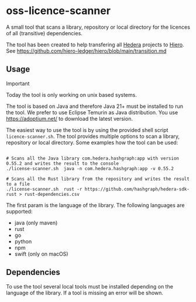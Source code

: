 # oss-licence-scanner

A small tool that scans a library, repository or local directory for the licences of all (transitive) dependencies.

The tool has been created to help transfering all [Hedera](https://hedera.com) projects to [Hiero](https://hiero.org).
See https://github.com/hiero-ledger/hiero/blob/main/transition.md

## Usage

> [!IMPORTANT]  
> Today the tool is only working on unix based systems.

The tool is based on Java and therefore Java 21+ must be installed to run the tool.
We prefer to use Eclipse Temurin as Java distribution.
You use https://adoptium.net/ to download the latest version.

The easiest way to use the tool is by using the provided shell script `licence-scanner.sh`.
The tool provides multiple options to scan a library, repository or local directory.
Some examples how the tool can be used:

```shell

# Scans all the Java library com.hedera.hashgraph:app with version 0.55.2 and writes the result to the console
./license-scanner.sh  java -n com.hedera.hashgraph:app -v 0.55.2

# Scans all the Rust library from the repository and writes the result to a file
./license-scanner.sh  rust -r https://github.com/hashgraph/hedera-sdk-rust > rust-dependencies.csv

```

The first param is the language of the library. The following languages are supported:
- java (only maven)
- rust
- go
- python
- npm
- swift (only on macOS)

## Dependencies

To use the tool several local tools must be installed depending on the language of the library.
If a tool is missing an error will be shown.